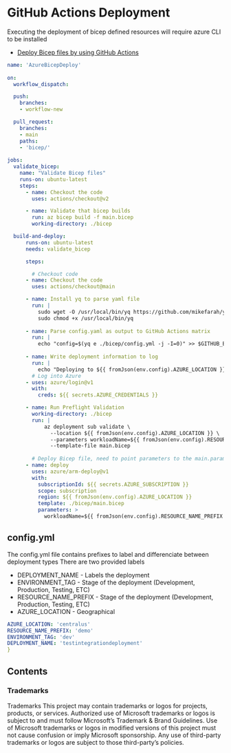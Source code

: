 <!-- ABOUT THE PROJECT -->
# GitHub Actions Deployment
Executing the deployment of bicep defined resources will require azure CLI to be installed
  + [Deploy Bicep files by using GitHub Actions](https://learn.microsoft.com/en-us/azure/azure-resource-manager/bicep/deploy-github-actions?tabs=userlevel%2CCLI)

```yml
name: 'AzureBicepDeploy'
 
on:
  workflow_dispatch:

  push:
    branches:
    - workflow-new

  pull_request:
    branches:
    - main
    paths:
    - 'bicep/'
 
jobs:
  validate_bicep:
    name: "Validate Bicep files"
    runs-on: ubuntu-latest
    steps:
      - name: Checkout the code
        uses: actions/checkout@v2

      - name: Validate that bicep builds
        run: az bicep build -f main.bicep
        working-directory: ./bicep

  build-and-deploy:
      runs-on: ubuntu-latest
      needs: validate_bicep

      steps:

        # Checkout code
      - name: Checkout the code
        uses: actions/checkout@main

      - name: Install yq to parse yaml file
        run: |
          sudo wget -O /usr/local/bin/yq https://github.com/mikefarah/yq/releases/download/v4.5.0/yq_linux_amd64
          sudo chmod +x /usr/local/bin/yq
    
      - name: Parse config.yaml as output to GitHub Actions matrix
        run: |
          echo "config=$(yq e ./bicep/config.yml -j -I=0)" >> $GITHUB_ENV  
  
      - name: Write deployment information to log
        run: |
          echo "Deploying to ${{ fromJson(env.config).AZURE_LOCATION }} with name prefix ${{ fromJson(env.config).RESOURCE_NAME_PREFIX }} and environment tag ${{ fromJson(env.config).ENVIRONMENT_TAG }}"
        # Log into Azure
      - uses: azure/login@v1
        with:
          creds: ${{ secrets.AZURE_CREDENTIALS }}

      - name: Run Preflight Validation
        working-directory: ./bicep
        run: |
            az deployment sub validate \
              --location ${{ fromJson(env.config).AZURE_LOCATION }} \
              --parameters workloadName=${{ fromJson(env.config).RESOURCE_NAME_PREFIX }} environment=${{ fromJson(env.config).ENVIRONMENT_TAG }} \
              --template-file main.bicep
 
        # Deploy Bicep file, need to point parameters to the main.parameters.json location
      - name: deploy
        uses: azure/arm-deploy@v1
        with:
          subscriptionId: ${{ secrets.AZURE_SUBSCRIPTION }}
          scope: subscription
          region: ${{ fromJson(env.config).AZURE_LOCATION }}
          template: ./bicep/main.bicep
          parameters: > 
            workloadName=${{ fromJson(env.config).RESOURCE_NAME_PREFIX }} environment=${{ fromJson(env.config).ENVIRONMENT_TAG }} 
```

## config.yml

The config.yml file contains prefixes to label and differenciate between deployment types
There are two provided labels
+ DEPLOYMENT_NAME - Labels the deployment
+ ENVIRONMENT_TAG - Stage of the deployment (Development, Production, Testing, ETC)
+ RESOURCE_NAME_PREFIX - Stage of the deployment (Development, Production, Testing, ETC)
+ AZURE_LOCATION - Geographical  

```yml
AZURE_LOCATION: 'centralus'
RESOURCE_NAME_PREFIX: 'demo'
ENVIRONMENT_TAG: 'dev'
DEPLOYMENT_NAME: 'testintegrationdeployment'
}
```

## Contents

### Trademarks

Trademarks This project may contain trademarks or logos for projects, products, or services. Authorized use of Microsoft trademarks or logos is subject to and must follow Microsoft’s Trademark & Brand Guidelines. Use of Microsoft trademarks or logos in modified versions of this project must not cause confusion or imply Microsoft sponsorship. Any use of third-party trademarks or logos are subject to those third-party’s policies.
